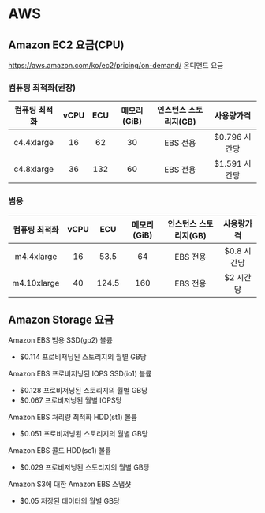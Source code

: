 # AWS

## Amazon EC2 요금(CPU)

<https://aws.amazon.com/ko/ec2/pricing/on-demand/>
온디맨드 요금

### 컴퓨팅 최적화(권장)

|컴퓨팅 최적화|vCPU|ECU|메모리(GiB)|인스턴스 스토리지(GB)|사용량가격|
|:--:|:--:|:--:|:--:|:--:|:--:|
|c4.4xlarge|16|62|30|EBS 전용|$0.796 시간당|
|c4.8xlarge|36|132|60|EBS 전용|$1.591 시간당|

### 범용

|컴퓨팅 최적화|vCPU|ECU|메모리(GiB)|인스턴스 스토리지(GB)|사용량가격|
|:--:|:--:|:--:|:--:|:--:|:--:|
|m4.4xlarge|16|53.5|64|EBS 전용|$0.8 시간당|
|m4.10xlarge|40|124.5|160|EBS 전용|$2 시간당|

## Amazon Storage 요금

Amazon EBS 범용 SSD(gp2) 볼륨

- $0.114 프로비저닝된 스토리지의 월별 GB당

Amazon EBS 프로비저닝된 IOPS SSD(io1) 볼륨

- $0.128 프로비저닝된 스토리지의 월별 GB당
- $0.067 프로비저닝된 월별 IOPS당

Amazon EBS 처리량 최적화 HDD(st1) 볼륨

- $0.051 프로비저닝된 스토리지의 월별 GB당

Amazon EBS 콜드 HDD(sc1) 볼륨

- $0.029 프로비저닝된 스토리지의 월별 GB당

Amazon S3에 대한 Amazon EBS 스냅샷

- $0.05 저장된 데이터의 월별 GB당
